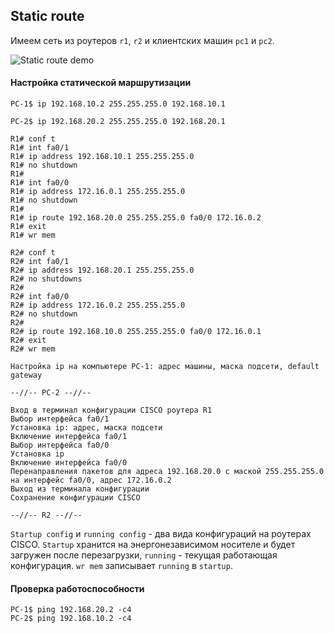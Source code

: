 ## Static route

Имеем сеть из роутеров `r1`, `r2` и клиентских машин `pc1` и `pc2`.

![Static route demo](./net_route_net.png)

#### Настройка статической маршрутизации

```
PC-1$ ip 192.168.10.2 255.255.255.0 192.168.10.1

PC-2$ ip 192.168.20.2 255.255.255.0 192.168.20.1

R1# conf t
R1# int fa0/1
R1# ip address 192.168.10.1 255.255.255.0
R1# no shutdown
R1#
R1# int fa0/0
R1# ip address 172.16.0.1 255.255.255.0
R1# no shutdown
R1#
R1# ip route 192.168.20.0 255.255.255.0 fa0/0 172.16.0.2
R1# exit
R1# wr mem

R2# conf t
R2# int fa0/1
R2# ip address 192.168.20.1 255.255.255.0
R2# no shutdowns
R2#
R2# int fa0/0
R2# ip address 172.16.0.2 255.255.255.0
R2# no shutdown
R2#
R2# ip route 192.168.10.0 255.255.255.0 fa0/0 172.16.0.1
R2# exit
R2# wr mem
```

```
Настройка ip на компьютере PC-1: адрес машины, маска подсети, default gateway

--//-- PC-2 --//--

Вход в терминал конфигурации CISCO роутера R1
Выбор интерфейса fa0/1
Установка ip: адрес, маска подсети
Включение интерфейса fa0/1
Выбор интерфейса fa0/0
Установка ip
Включение интерфейса fa0/0
Перенаправления пакетов для адреса 192.168.20.0 с маской 255.255.255.0 на интерфейс fa0/0, адрес 172.16.0.2
Выход из терминала конфигурации
Сохранение конфигурации CISCO

--//-- R2 --//--

```

`Startup config` и `running config` - два вида конфигураций на роутерах CISCO. `Startup` хранится на энергонезависимом носителе и будет загружен после перезагрузки, `running` - текущая работающая конфигурация. `wr mem` записывает `running` в `startup`.

#### Проверка работоспособности

```
PC-1$ ping 192.168.20.2 -c4
PC-2$ ping 192.168.10.2 -c4
```
